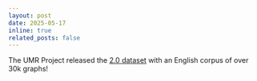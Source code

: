 ```yaml
---
layout: post
date: 2025-05-17
inline: true
related_posts: false
---
```


The UMR Project released the [2.0 dataset](https://lindat.mff.cuni.cz/repository/items/239427de-bcaa-401d-a0ae-2c69602daa67) with an English corpus of over 30k graphs!
